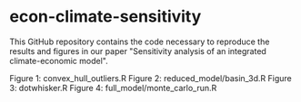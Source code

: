 # econ-climate-sensitivity

This GitHub repository contains the code necessary to reproduce the results and figures in our paper "Sensitivity analysis of an integrated climate-economic model". 

Figure 1: convex_hull_outliers.R
Figure 2: reduced_model/basin_3d.R
Figure 3: dotwhisker.R
Figure 4: full_model/monte_carlo_run.R
